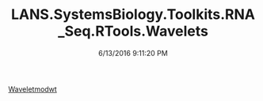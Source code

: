 ﻿---
title: LANS.SystemsBiology.Toolkits.RNA_Seq.RTools.Wavelets
date: 6/13/2016 9:11:20 PM
---

[Waveletmodwt](T-LANS.SystemsBiology.Toolkits.RNA_Seq.RTools.Wavelets.Waveletmodwt.html)
